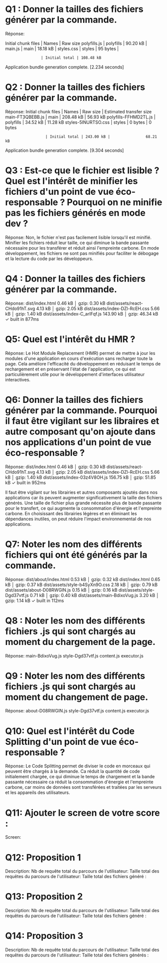 # Q1 : Donner la tailles des fichiers générer par la commande.
Réponse:

Initial chunk files | Names         |  Raw size
polyfills.js        | polyfills     |  90.20 kB | 
main.js             | main          |  18.18 kB | 
styles.css          | styles        |  95 bytes | 

                    | Initial total | 108.48 kB

Application bundle generation complete. [2.234 seconds]

# Q2 : Donner la tailles des fichiers générer par la commande.
Réponse:
Initial chunk files   | Names         |  Raw size | Estimated transfer size
main-FT3QBEBB.js      | main          | 208.48 kB |                56.93 kB
polyfills-FFHMD2TL.js | polyfills     |  34.52 kB |                11.28 kB
styles-5INURTSO.css   | styles        |   0 bytes |                 0 bytes

                      | Initial total | 243.00 kB |                68.21 kB

Application bundle generation complete. [9.304 seconds]

# Q3 : Est-ce que le fichier est lisible ? Quel est l'intérêt de minifier les fichiers d'un point de vue éco-responsable ? Pourquoi on ne minifie pas les fichiers générés en mode dev ?
Réponse:
Non, le fichier n'est pas facilement lisible lorsqu'il est minifié. Minifier les fichiers réduit leur taille, ce qui diminue la bande passante nécessaire pour les transférer et réduit ainsi l'empreinte carbone. En mode développement, les fichiers ne sont pas minifiés pour faciliter le débogage et la lecture du code par les développeurs.

# Q4 : Donner la tailles des fichiers générer par la commande.
Réponse:
dist/index.html                   0.46 kB │ gzip:  0.30 kB
dist/assets/react-CHdo91hT.svg    4.13 kB │ gzip:  2.05 kB
dist/assets/index-DZl-RcEH.css    5.66 kB │ gzip:  1.40 kB
dist/assets/index-C_arIFqf.js   143.90 kB │ gzip: 46.34 kB
✓ built in 877ms

# Q5: Quel est l'intérêt du HMR ?
Réponse:
Le Hot Module Replacement (HMR) permet de mettre à jour les modules d'une application en cours d'exécution sans recharger toute la page. Cela améliore l'efficacité du développement en réduisant le temps de rechargement et en préservant l'état de l'application, ce qui est particulièrement utile pour le développement d'interfaces utilisateur interactives.

# Q6: Donner la tailles des fichiers générer par la commande. Pourquoi il faut être vigilant sur les libraires et autre composant qu'on ajoute dans nos applications d'un point de vue éco-responsable ?
Réponse:
dist/index.html                   0.46 kB │ gzip:  0.30 kB
dist/assets/react-CHdo91hT.svg    4.13 kB │ gzip:  2.05 kB
dist/assets/index-DZl-RcEH.css    5.66 kB │ gzip:  1.40 kB
dist/assets/index-03z4V8OH.js   156.75 kB │ gzip: 51.85 kB
✓ built in 952ms

Il faut être vigilant sur les librairies et autres composants ajoutés dans nos applications car ils peuvent augmenter significativement la taille des fichiers générés. Une taille de fichier plus grande nécessite plus de bande passante pour le transfert, ce qui augmente la consommation d'énergie et l'empreinte carbone. En choisissant des librairies légères et en éliminant les dépendances inutiles, on peut réduire l'impact environnemental de nos applications.


# Q7: Noter les nom des différents fichiers qui ont été générés par la commande.
Réponse:
dist/about/index.html           0.53 kB │ gzip: 0.32 kB
dist/index.html                 0.65 kB │ gzip: 0.37 kB
dist/assets/style-b4SyXn9O.css  2.18 kB │ gzip: 0.79 kB
dist/assets/about-D08RWGIN.js   0.15 kB │ gzip: 0.16 kB
dist/assets/style-Dgd37vtf.js   0.71 kB │ gzip: 0.40 kB
dist/assets/main-BdixoVug.js    3.20 kB │ gzip: 1.14 kB
✓ built in 112ms


# Q8 : Noter les nom des différents fichiers .js qui sont chargés au moment du chargement de la page.
Réponse:
main-BdixoVug.js
style-Dgd37vtf.js
content.js
executor.js

# Q9 : Noter les nom des différents fichiers .js qui sont chargés au moment du changement de page.
Réponse:
about-D08RWGIN.js
style-Dgd37vtf.js
content.js
executor.js

# Q10: Quel est l'intérêt du Code Splitting d'un point de vue éco-responsable ?
Réponse:
Le Code Splitting permet de diviser le code en morceaux qui peuvent être chargés à la demande. Ca réduit la quantité de code initialement chargée, ce qui diminue le temps de chargement et la bande passante nécessaire ca réduit la consommation d'énergie et l'empreinte carbone, car moins de données sont transférées et traitées par les serveurs et les appareils des utilisateurs.



# Q11: Ajouter le screen de votre score :
Screen:


# Q12:  Proposition 1
Description:
Nb de requête total du parcours de l'utilisateur:
Taille total des requêtes du parcours de l'utilisateur:
Taille total des fichiers généré :

# Q13:  Proposition 2
Description:
Nb de requête total du parcours de l'utilisateur:
Taille total des requêtes du parcours de l'utilisateur:
Taille total des fichiers généré :

# Q14:  Proposition 3
Description:
Nb de requête total du parcours de l'utilisateur:
Taille total des requêtes du parcours de l'utilisateur:
Taille total des fichiers générés :